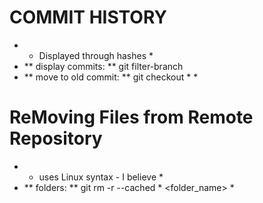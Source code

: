 # COMMIT HISTORY
- * Displayed through hashes *
- ** display commits: ** git filter-branch
- ** move to old commit: ** git checkout * <hash> *
# ReMoving Files from Remote Repository
- * uses Linux syntax - I believe *
- ** folders: ** git rm -r --cached * <folder_name> *

